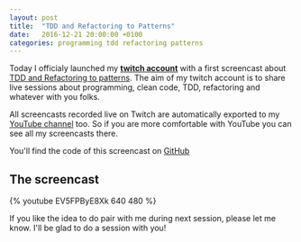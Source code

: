 ```yaml
---
layout: post
title:  "TDD and Refactoring to Patterns"
date:   2016-12-21 20:00:00 +0100
categories: programming tdd refactoring patterns
---
```

Today I officialy launched my **[twitch account](https://www.twitch.tv/joebew42)** with a first screencast about [TDD and Refactoring to patterns](https://www.twitch.tv/joebew42/v/108916836). The aim of my twitch account is to share live sessions about programming, clean code, TDD, refactoring and whatever with you folks.

All screencasts recorded live on Twitch are automatically exported to my [YouTube channel](https://www.youtube.com/channel/UCEt-X-5yZ86SYTNDbSQgVAQ) too. So if you are more comfortable with YouTube you can see all my screencasts there.

You'll find the code of this screencast on [GitHub](https://github.com/joebew42/fizzbuzzkata)

## The screencast

{% youtube EV5FPByE8Xk 640 480 %}

If you like the idea to do pair with me during next session, please let me know. I'll be glad to do a session with you!
